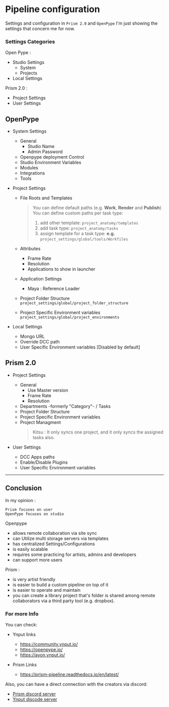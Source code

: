 # Pipeline configuration

Settings and configuration in `Prism 2.0` and `OpenPype`
I'm just showing the settings that concern me for now.

### Settings Categories
Open Pype :
  - Studio Settings 
    - System
    - Projects
  - Local Settings 
  
Prism 2.0 : 
  - Project Settings 
  - User Settings 
  
## OpenPype 
- System Settings
  - General 
    - Studio Name 
    - Admin Password
  - Openpype deployment Control
  - Studio Environment Variables
  - Modules
  - Integrations
  - Tools

- Project Settings 
  - File Roots and Templates 
      > You can define default paths (e.g. **Work**, **Render** and **Publish**) <br>
      > You can define custom paths per task type: 
      > 1. add other template: `project_anatomy/templates`
      > 2. add task type: `project_anatomy/tasks`
      > 3. assign template for a task type: **e.g.** `project_settings/global/tools/Workfiles`
  - Attributes
    - Frame Rate
    - Resolution
    - Applications to show in launcher

  - Application Settings
    - Maya : Reference Loader
  
  - Project Folder Structure `project_settings/global/project_folder_structure`
  - Project Specific Environment variables `project_settings/global/project_environments`
  
- Local Settings 
  - Mongo URL
  - Override DCC path 
  - User Specific Environment variables [Disabled by default]

## Prism 2.0
- Project Settings 
  - General 
    - Use Master version
    - Frame Rate
    - Resolution
  - Departments -formerly "Category"- / Tasks 
  - Project Folder Structure 
  - Project Specific Environment variables
  - Project Managment 
    > Kitsu : It only syncs one project, and it only syncs the assigned tasks also. 

- User Settings 
  - DCC Apps paths 
  - Enable/Disable Plugins 
  - User Specific Environment variables

---

## Conclusion 

In my opinion : 

    Prism focuses on user
    OpenPype focuses on studio

Openpype 
  - allows remote collaboration via site sync 
  - can Utilize multi storage servers via templates
  - has centralized Settings/Configurations 
  - is easily scalable
  - requires some practicing for artists, admins and developers 
  - can support more users 

Prism : 
  - is very artist friendly
  - is easier to build a custom pipeline on top of it
  - is easier to operate and maintain 
  - you can create a library project that's folder is shared among remote collaborators via a third party tool (e.g. dropbox).

### For more Info

You can check: 

- Ynput links 
  - https://community.ynput.io/
  - https://openpype.io/
  - https://ayon.ynput.io/

- Prism Links
  - https://prism-pipeline.readthedocs.io/en/latest/

Also, you can have a direct connection with the creators via discord:
  - [Prism discord server](https://discord.gg/6CXhJV5nyJ) 
  - [Ynput discode server](https://discord.gg/ynput)